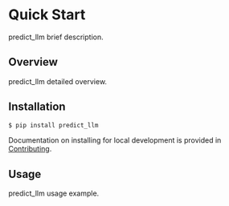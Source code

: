 # Quick Start

predict_llm brief description.

## Overview

predict_llm detailed overview.

## Installation

```bash
$ pip install predict_llm
```

Documentation on installing for local development is provided in [Contributing](contributing/index.md).

## Usage

predict_llm usage example.
